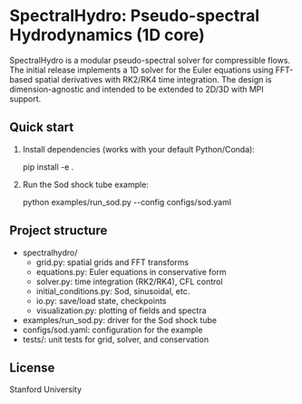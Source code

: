 SpectralHydro: Pseudo-spectral Hydrodynamics (1D core)
=====================================================

SpectralHydro is a modular pseudo-spectral solver for compressible flows. The initial release implements a 1D solver for the Euler equations using FFT-based spatial derivatives with RK2/RK4 time integration. The design is dimension-agnostic and intended to be extended to 2D/3D with MPI support.

Quick start
-----------

1. Install dependencies (works with your default Python/Conda):

   pip install -e .

2. Run the Sod shock tube example:

   python examples/run_sod.py --config configs/sod.yaml

Project structure
-----------------

- spectralhydro/
  - grid.py: spatial grids and FFT transforms
  - equations.py: Euler equations in conservative form
  - solver.py: time integration (RK2/RK4), CFL control
  - initial_conditions.py: Sod, sinusoidal, etc.
  - io.py: save/load state, checkpoints
  - visualization.py: plotting of fields and spectra
- examples/run_sod.py: driver for the Sod shock tube
- configs/sod.yaml: configuration for the example
- tests/: unit tests for grid, solver, and conservation

License
-------

Stanford University


